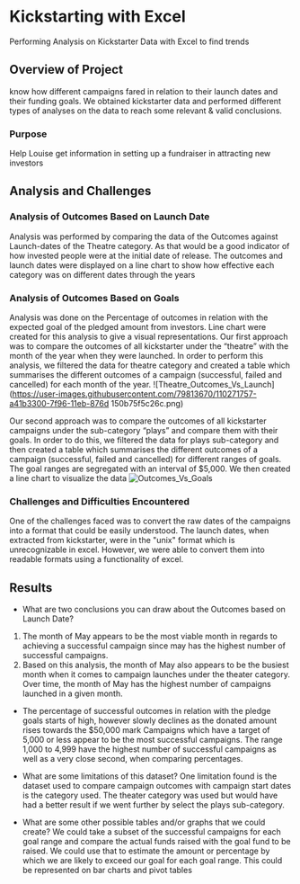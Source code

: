 # Kickstarting with Excel
Performing Analysis on Kickstarter Data with Excel to find trends

## Overview of Project
know how different campaigns fared in relation to their launch dates and their funding goals. We obtained kickstarter data and performed different types of analyses on the data to reach some relevant & valid conclusions.

### Purpose
Help Louise get information in setting up a fundraiser in attracting new investors

## Analysis and Challenges

### Analysis of Outcomes Based on Launch Date
Analysis was performed by comparing the data of the Outcomes against Launch-dates of the Theatre category. As that would be a good indicator of how invested people were at the initial date of release. The outcomes and launch dates were displayed on a line chart to show how effective each category was on different dates through the years 

### Analysis of Outcomes Based on Goals
  Analysis was done on the Percentage of outcomes in relation with the expected goal of the pledged amount from investors. Line chart were created for this analysis to give a visual representations. Our first approach was to compare the outcomes of all kickstarter under the “theatre” with the month of the year when they were launched. In order to perform this analysis, we filtered the data for theatre category and created a table which summarises the different outcomes of a campaign (successful, failed and cancelled) for each month of the year. 
  ![Theatre_Outcomes_Vs_Launch](https://user-images.githubusercontent.com/79813670/110271757-a41b3300-7f96-11eb-876d 150b75f5c26c.png)
  
  Our second approach was to compare the outcomes of all kickstarter campaigns under the sub-category “plays” and compare them with their goals. In order to do this, we filtered the data for plays sub-category and then created a table which summarises the different outcomes of a campaign (successful, failed and cancelled) for different ranges of goals. The goal ranges are segregated with an interval of $5,000. We then created a line chart to visualize the data
  ![Outcomes_Vs_Goals](https://user-images.githubusercontent.com/79813670/110271794-b5643f80-7f96-11eb-90e1-c0b800a12660.png)

### Challenges and Difficulties Encountered
  One of the challenges faced was to convert the raw dates of the campaigns into a format that could be easily understood. The launch dates, when extracted from kickstarter, were in the "unix" format which is unrecognizable in excel. However, we were able to convert them into readable formats using a functionality of excel.

## Results

- What are two conclusions you can draw about the Outcomes based on Launch Date?
1. The month of May appears to be the most viable month in regards to achieving a successful campaign since may has the highest number of successful campaigns.
2. Based on this analysis, the month of May also appears to be the busiest month when it comes to campaign launches under the theater category. Over time, the month of May has the highest number of campaigns launched in a given month.

- The percentage of successful outcomes in relation with the pledge goals starts of high, however slowly declines as the donated amount rises towards the $50,000 mark
  Campaigns which have a target of 5,000 or less appear to be the most successful campaigns. The range 1,000 to 4,999 have the highest number of successful campaigns as well as a very close second, when comparing percentages.

- What are some limitations of this dataset?
  One limitation found is the dataset used to compare campaign outcomes with campaign start dates is the category used. The theater category was used but would have had a better result if we went further by select the plays sub-category.

- What are some other possible tables and/or graphs that we could create?
  We could take a subset of the successful campaigns for each goal range and compare the actual funds raised with the goal fund to be raised. We could use that to estimate the amount or percentage by which we are likely to exceed our goal for each goal range. This could be represented on bar charts and pivot tables



